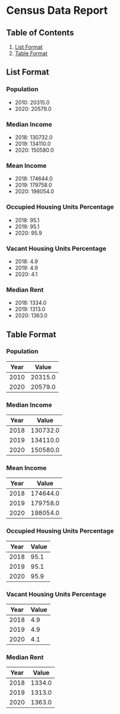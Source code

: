 # Census Data Report

## Table of Contents

1. [List Format](#list-format)
2. [Table Format](#table-format)

## List Format

### Population

- 2010: 20315.0
- 2020: 20579.0

### Median Income

- 2018: 130732.0
- 2019: 134110.0
- 2020: 150580.0

### Mean Income

- 2018: 174644.0
- 2019: 179758.0
- 2020: 198054.0

### Occupied Housing Units Percentage

- 2018: 95.1
- 2019: 95.1
- 2020: 95.9

### Vacant Housing Units Percentage

- 2018: 4.9
- 2019: 4.9
- 2020: 4.1

### Median Rent

- 2018: 1334.0
- 2019: 1313.0
- 2020: 1363.0

## Table Format

### Population

| Year | Value |
|------|-------|
| 2010 | 20315.0 |
| 2020 | 20579.0 |

### Median Income

| Year | Value |
|------|-------|
| 2018 | 130732.0 |
| 2019 | 134110.0 |
| 2020 | 150580.0 |

### Mean Income

| Year | Value |
|------|-------|
| 2018 | 174644.0 |
| 2019 | 179758.0 |
| 2020 | 198054.0 |

### Occupied Housing Units Percentage

| Year | Value |
|------|-------|
| 2018 | 95.1 |
| 2019 | 95.1 |
| 2020 | 95.9 |

### Vacant Housing Units Percentage

| Year | Value |
|------|-------|
| 2018 | 4.9 |
| 2019 | 4.9 |
| 2020 | 4.1 |

### Median Rent

| Year | Value |
|------|-------|
| 2018 | 1334.0 |
| 2019 | 1313.0 |
| 2020 | 1363.0 |

